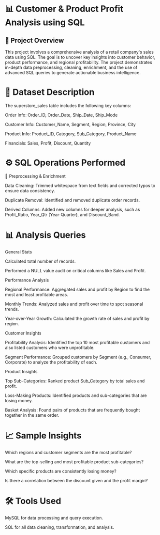 
# 📊 Customer & Product Profit Analysis using SQL
## 📝 Project Overview
This project involves a comprehensive analysis of a retail company's sales data using SQL. The goal is to uncover key insights into customer behavior, product performance, and regional profitability. The project demonstrates in-depth data preprocessing, cleaning, enrichment, and the use of advanced SQL queries to generate actionable business intelligence.

# 📂 Dataset Description
The superstore_sales table includes the following key columns:

Order Info: Order_ID, Order_Date, Ship_Date, Ship_Mode

Customer Info: Customer_Name, Segment, Region, Province, City

Product Info: Product_ID, Category, Sub_Category, Product_Name

Financials: Sales, Profit, Discount, Quantity

# ⚙️ SQL Operations Performed

🔧 Preprocessing & Enrichment

Data Cleaning: Trimmed whitespace from text fields and corrected typos to ensure data consistency.

Duplicate Removal: Identified and removed duplicate order records.

Derived Columns: Added new columns for deeper analysis, such as Profit_Ratio, Year_Qtr (Year-Quarter), and Discount_Band.

# 📊 Analysis Queries

General Stats

Calculated total number of records.

Performed a NULL value audit on critical columns like Sales and Profit.

Performance Analysis

Regional Performance: Aggregated sales and profit by Region to find the most and least profitable areas.

Monthly Trends: Analyzed sales and profit over time to spot seasonal trends.

Year-over-Year Growth: Calculated the growth rate of sales and profit by region.

Customer Insights

Profitability Analysis: Identified the top 10 most profitable customers and also listed customers who were unprofitable.

Segment Performance: Grouped customers by Segment (e.g., Consumer, Corporate) to analyze the profitability of each.

Product Insights

Top Sub-Categories: Ranked product Sub_Category by total sales and profit.

Loss-Making Products: Identified products and sub-categories that are losing money.

Basket Analysis: Found pairs of products that are frequently bought together in the same order.

# 📈 Sample Insights

Which regions and customer segments are the most profitable?

What are the top-selling and most profitable product sub-categories?

Which specific products are consistently losing money?

Is there a correlation between the discount given and the profit margin?

# 🛠️ Tools Used

MySQL for data processing and query execution.

SQL for all data cleaning, transformation, and analysis.
